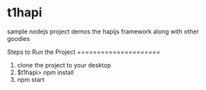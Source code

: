t1hapi
======

sample nodejs project demos the hapijs framework along with other goodies


Steps to Run the Project
+====================

1. clone the project to your desktop
2. $t1hapi> npm install 
3. npm start
